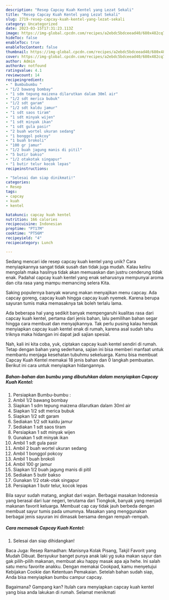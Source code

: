 ```yaml
---
description: "Resep Capcay Kuah Kentel yang Lezat Sekali"
title: "Resep Capcay Kuah Kentel yang Lezat Sekali"
slug: 2719-resep-capcay-kuah-kentel-yang-lezat-sekali
category: Uncategorized
date: 2023-03-15T17:31:23.113Z
image: https://img-global.cpcdn.com/recipes/a2ebdc5bdceead40/680x482cq70/capcay-kuah-kentel-foto-resep-utama.jpg
hideToc: false
enableToc: true
enableTocContent: false
thumbnail: https://img-global.cpcdn.com/recipes/a2ebdc5bdceead40/680x482cq70/capcay-kuah-kentel-foto-resep-utama.jpg
cover: https://img-global.cpcdn.com/recipes/a2ebdc5bdceead40/680x482cq70/capcay-kuah-kentel-foto-resep-utama.jpg
author: Admin
authorAv: notfound
ratingvalue: 4.1
reviewcount: 14
recipeingredient:
- " Bumbubumbu "
- "1/2 bawang bombay"
- "1 sdm tepung maizena dilarutkan dalam 30ml air"
- "1/2 sdt merica bubuk"
- "1/2 sdt garam"
- "1/2 sdt kaldu jamur"
- "1 sdt saos tiram"
- "1 sdt minyak wijen"
- "1 sdt minyak ikan"
- "1 sdt gula pasir"
- "2 buah wortel ukuran sedang"
- "1 bonggol pokcoy"
- "1 buah brokoli"
- "100 gr jamur"
- "1/2 buah jagung manis di pitil"
- "5 butir bakso"
- "1/2 otakotak singapur"
- "1 butir telur kocok lepas"
recipeinstructions:

- "Selesai dan siap dinikmati!"
categories:
- Resep
tags:
- capcay
- kuah
- kentel

katakunci: capcay kuah kentel 
nutrition: 166 calories
recipecuisine: Indonesian
preptime: "PT17M"
cooktime: "PT56M"
recipeyield: "4"
recipecategory: Lunch

---
```





Sedang mencari ide resep capcay kuah kentel yang unik? Cara menyiapkannya sangat tidak susah dan tidak juga mudah. Kalau keliru mengolah maka hasilnya tidak akan memuaskan dan justru cenderung tidak enak. Padahal capcay kuah kentel yang enak seharusnya mempunyai aroma dan cita rasa yang mampu memancing selera Kita.





Saking populernya banyak warung makan menyajikan menu capcay. Ada capcay goreng, capcay kuah hingga capcay kuah nyemek. Karena berupa sayuran tumis maka memasaknya tak boleh terlalu lama.

Ada beberapa hal yang sedikit banyak mempengaruhi kualitas rasa dari capcay kuah kentel, pertama dari jenis bahan, lalu pemilihan bahan segar hingga cara membuat dan menyajikannya. Tak perlu pusing kalau hendak menyiapkan capcay kuah kentel enak di rumah, karena asal sudah tahu triknya maka hidangan ini dapat jadi sajian spesial.






Nah, kali ini kita coba, yuk, ciptakan capcay kuah kentel sendiri di rumah. Tetap dengan bahan yang sederhana, sajian ini bisa memberi manfaat untuk membantu menjaga kesehatan tubuhmu sekeluarga. Kamu bisa membuat Capcay Kuah Kentel memakai 18 jenis bahan dan 0 langkah pembuatan. Berikut ini cara untuk menyiapkan hidangannya.

<!--inarticleads1-->

##### Bahan-bahan dan bumbu yang dibutuhkan dalam menyiapkan Capcay Kuah Kentel:

1. Persiapkan  Bumbu-bumbu :
1. Ambil 1/2 bawang bombay
1. Siapkan 1 sdm tepung maizena dilarutkan dalam 30ml air
1. Siapkan 1/2 sdt merica bubuk
1. Siapkan 1/2 sdt garam
1. Sediakan 1/2 sdt kaldu jamur
1. Sediakan 1 sdt saos tiram
1. Persiapkan 1 sdt minyak wijen
1. Gunakan 1 sdt minyak ikan
1. Ambil 1 sdt gula pasir
1. Ambil 2 buah wortel ukuran sedang
1. Ambil 1 bonggol pokcoy
1. Ambil 1 buah brokoli
1. Ambil 100 gr jamur
1. Siapkan 1/2 buah jagung manis di pitil
1. Sediakan 5 butir bakso
1. Gunakan 1/2 otak-otak singapur
1. Persiapkan 1 butir telur, kocok lepas


Bila sayur sudah matang, angkat dari wajan. Berbagai masakan Indonesia yang berasal dari luar negeri, terutama dari Tiongkok, banyak yang menjadi makanan favorit keluarga. Membuat cap cay tidak jauh berbeda dengan membuat sayur tumis pada umumnya. Masakan yang menggunakan berbagai jenis sayuran ini dimasak bersama dengan rempah-rempah. 

<!--inarticleads2-->

##### Cara memasak Capcay Kuah Kentel:


1. Selesai dan siap dihidangkan!

Baca Juga: Resep Ramadhan: Manisnya Kolak Pisang, Takjil Favorit yang Mudah Dibuat. Bersyukur banget punya anak laki yg suka makan sayur dan gak pilih-pilih makanan, membuat aku happy masak apa aja hehe. Ini salah satu menu favorite anakku. Dengan memakai Cookpad, kamu menyetujui Kebijakan Cookie dan Ketentuan Pemakaian. Setelah bahan sudah siap, Anda bisa menyiapkan bumbu campur capcay. 

Bagaimana? Gampang kan? Itulah cara menyiapkan capcay kuah kentel yang bisa anda lakukan di rumah. Selamat menikmati
